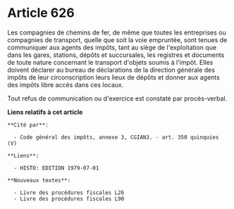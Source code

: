 # Article 626

Les compagnies de chemins de fer, de même que toutes les entreprises ou compagnies de transport, quelle que soit la voie
empruntée, sont tenues de communiquer aux agents des impôts, tant au siège de l'exploitation que dans les gares, stations,
dépôts et succursales, les registres et documents de toute nature concernant le transport d'objets soumis à l'impôt. Elles
doivent déclarer au bureau de déclarations de la direction générale des impôts de leur circonscription leurs lieux de dépôts
et donner aux agents des impôts libre accès dans ces locaux.

Tout refus de communication ou d'exercice est constaté par procès-verbal.

**Liens relatifs à cet article**

	**Cité par**:

	  - Code général des impôts, annexe 3, CGIAN3. - art. 350 quinquies (V)

	**Liens**:

	  - HISTO: EDITION 1979-07-01

	**Nouveaux textes**:

	  - Livre des procédures fiscales L26
	  - Livre des procédures fiscales L90
